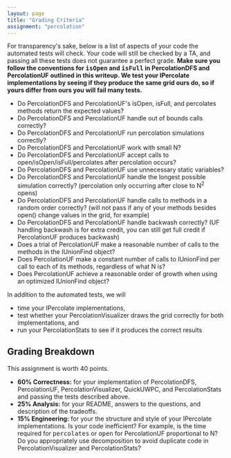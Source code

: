 ```yaml
---
layout: page
title: "Grading Criteria"
assignment: "percolation"
---
```


For transparency's sake, below is a list of aspects of your code the automated tests will check. Your code will still be checked by a TA, and passing all these tests does not guarantee a perfect grade. <b> Make sure you follow the conventions for <tt>isOpen</tt> and <tt>isFull</tt> in PercolationDFS and PercolationUF outlined in this writeup. We test your IPercolate implementations by seeing if they produce the same grid ours do, so if yours differ from ours you will fail many tests. </b> 

<ul>
<li>Do PercolationDFS and PercolationUF's isOpen, isFull, and percolates methods return the expected values? </li>
<li>Do PercolationDFS and PercolationUF handle out of bounds calls correctly?</li>
<li>Do PercolationDFS and PercolationUF run percolation simulations correctly?</li>
<li>Do PercolationDFS and PercolationUF work with small N?</li>
<li>Do PercolationDFS and PercolationUF accept calls to open/isOpen/isFull/percolates after percolation occurs?</li>
<li>Do PercolationDFS and PercolationUF use unnecessary static variables?</li>
<li>Do PercolationDFS and PercolationUF handle the longest possible simulation correctly? (percolation only occurring after close to N<sup>2</sup> opens) </li>
<li>Do PercolationDFS and PercolationUF handle calls to methods in a random order correctly? (will not pass if any of your methods besides open() change values in the grid, for example) </li>
<li>Do PercolationDFS and PercolationUF handle backwash correctly? (UF handling backwash is for extra credit, you can still get full credit if PercolationUF produces backwash)</li>
<li>Does a trial of PercolationUF make a reasonable number of calls to the methods in the IUnionFind object?</li>
<li>Does PercolationUF make a constant number of calls to IUnionFind per call to each of its methods, regardless of what N is?</li>
<li>Does PercolationUF achieve a reasonable order of growth when using an optimized IUnionFind object?</li>
</ul>

In addition to the automated tests, we will 
<ul>
<li> time your IPercolate implementations, 
<li> test whether your PercolationVisualizer draws the grid correctly for
both implementations, and  
<li> run your PercolationStats to see if it produces the correct results
</ul>

<h2>Grading Breakdown</h2>
This assignment is worth 40 points. 

<ul>
<li> <strong>60% Correctness:</strong> for your implementation of
PercolationDFS, PercolationUF, PercolationVisualizer, QuickUWPC, and
PercolationStats and passing the tests described above.</li>
<li> <strong>25% Analysis:</strong> for your README, answers to the
questions,  and description of the tradeoffs.
<li> <strong>15% Engineering:</strong> for your the structure and style of
your IPercolate implementations. Is your code inefficient? For example, is
the time required for <tt>percolates</tt> or <tt>open</tt> for PercolationUF proportional to
N? Do you
appropriately use decomposition to avoid duplicate code in
PercolationVisualizer and PercolationStats? </li>
</ul>

